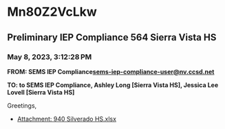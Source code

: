 # Mn80Z2VcLkw
## Preliminary IEP Compliance 564 Sierra Vista HS
### May 8, 2023, 3:12:28 PM
**FROM: SEMS IEP Compliance<sems-iep-compliance-user@nv.ccsd.net>**

**TO: to SEMS IEP Compliance, Ashley Long [Sierra Vista HS], Jessica Lee Lovell [Sierra Vista HS]**


Greetings, 

 





* [Attachment: 940 Silverado HS.xlsx](Mn80Z2VcLkw-attachment-1.xlsx)
